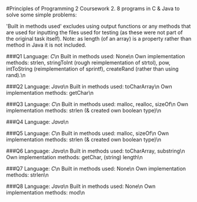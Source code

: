 #Principles of Programming 2 Coursework 2. 
8 programs in C &amp; Java to solve some simple problems:

'Built in methods used' excludes using output functions or any methods that are used for inputting the files used for testing (as these were not part of the original task itself).
Note: as length (of an array) is a property rather than method in Java it is not included.

###Q1
Language: *C*\n
Built in methods used: None\n
Own implementation methods: strlen, stringToInt (rough reimplementation of strtol), pow, intToString (reimplementation of sprintf), createRand (rather than using rand).\n

###Q2
Language: *Java*\n
Built in methods used: toCharArray\n
Own implementation methods: getChar\n

###Q3
Language: *C*\n
Built in methods used: malloc, realloc, sizeOf\n
Own implementation methods: strlen (& created own boolean type)\n

###Q4
Language: *Java*\n

###Q5
Language: *C*\n
Built in methods used: malloc, sizeOf\n
Own implementation methods: strlen (& created own boolean type)\n

###Q6
Language: *Java*\n
Built in methods used: toCharArray, substring\n
Own implementation methods: getChar, (string) length\n

###Q7
Language: *C*\n
Built in methods used: None\n
Own implementation methods: strlen\n

###Q8
Language: *Java*\n
Built in methods used: None\n
Own implementation methods: mod\n

